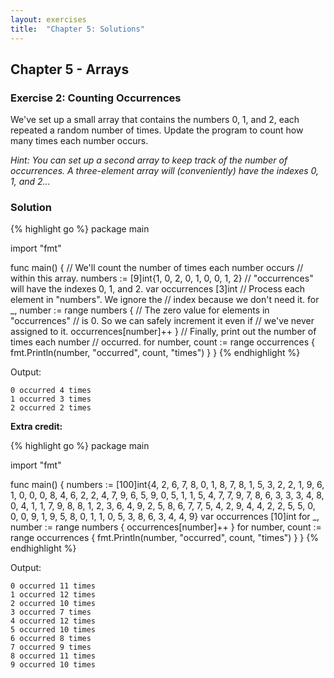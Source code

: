 ```yaml
---
layout: exercises
title:  "Chapter 5: Solutions"
---
```


## Chapter 5 - Arrays

### Exercise 2: Counting Occurrences

We've set up a small array that contains the numbers 0, 1, and 2, each repeated a random number of times. Update the program to count how many times each number occurs.

*Hint: You can set up a second array to keep track of the number of occurrences. A three-element array will (conveniently) have the indexes 0, 1, and 2...*

### Solution

{% highlight go %}
package main

import "fmt"

func main() {
	// We'll count the number of times each number occurs
	// within this array.
	numbers := [9]int{1, 0, 2, 0, 1, 0, 0, 1, 2}
	// "occurrences" will have the indexes 0, 1, and 2.
	var occurrences [3]int
	// Process each element in "numbers". We ignore the
	// index because we don't need it.
	for _, number := range numbers {
		// The zero value for elements in "occurrences"
		// is 0. So we can safely increment it even if
		// we've never assigned to it.
		occurrences[number]++
	}
	// Finally, print out the number of times each number
	// occurred.
	for number, count := range occurrences {
		fmt.Println(number, "occurred", count, "times")
	}
}
{% endhighlight %}

<!-- You can [try this on the Go Playground](https://play.golang.org/p/7BEaDZ0G12M). -->

Output:

``` text
0 occurred 4 times
1 occurred 3 times
2 occurred 2 times
```

**Extra credit:**

{% highlight go %}
package main

import "fmt"

func main() {
	numbers := [100]int{4, 2, 6, 7, 8, 0, 1, 8, 7, 8,
		1, 5, 3, 2, 2, 1, 9, 6, 1, 0, 0, 0, 8, 4, 6,
		2, 2, 4, 7, 9, 6, 5, 9, 0, 5, 1, 1, 5, 4, 7,
		7, 9, 7, 8, 6, 3, 3, 3, 4, 8, 0, 4, 1, 1, 7,
		9, 8, 8, 1, 2, 3, 6, 4, 9, 2, 5, 8, 6, 7, 7,
		5, 4, 2, 9, 4, 4, 2, 2, 5, 5, 0, 0, 0, 9, 1,
		9, 5, 8, 0, 1, 1, 0, 5, 3, 8, 6, 3, 4, 4, 9}
	var occurrences [10]int
	for _, number := range numbers {
		occurrences[number]++
	}
	for number, count := range occurrences {
		fmt.Println(number, "occurred", count, "times")
	}
}
{% endhighlight %}

Output:

``` text
0 occurred 11 times
1 occurred 12 times
2 occurred 10 times
3 occurred 7 times
4 occurred 12 times
5 occurred 10 times
6 occurred 8 times
7 occurred 9 times
8 occurred 11 times
9 occurred 10 times
```
